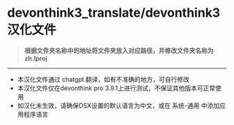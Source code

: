 # devonthink3_translate/devonthink3 汉化文件
> **根据文件夹名称中的地址将文件夹放入对应路径，并修改文件夹名称为zh.lproj**
---
+ 本汉化文件通过 chatgpt 翻译，如有不准确的地方，可自行修改 
+ 本汉化文件仅在devonthink pro 3.9.1上进行测试，不保证其他版本可正常使用
+ 如汉化未生效，请确保OSX设置的默认语言为中文，或在 系统-通用 中添加应用程序语言
